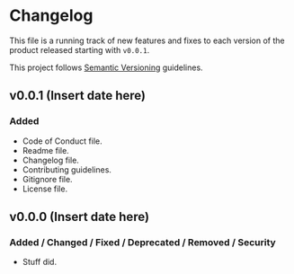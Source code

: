 # Changelog

This file is a running track of new features and fixes to each version of the product released starting with `v0.0.1`.

This project follows [Semantic Versioning](http://semver.org) guidelines.

## v0.0.1 (Insert date here)

### Added

* Code of Conduct file.
* Readme file.
* Changelog file.
* Contributing guidelines.
* Gitignore file.
* License file.

## v0.0.0 (Insert date here)

### Added / Changed / Fixed / Deprecated / Removed / Security

* Stuff did.